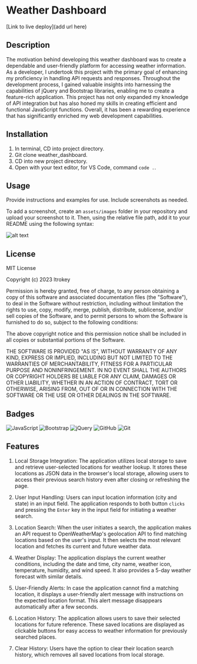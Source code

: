 # Weather Dashboard

[Link to live deploy](add url here)

## Description

The motivation behind developing this weather dashboard was to create a dependable and user-friendly platform for accessing weather information. As a developer, I undertook this project with the primary goal of enhancing my proficiency in handling API requests and responses. Throughout the development process, I gained valuable insights into harnessing the capabilities of jQuery and Bootstrap libraries, enabling me to create a feature-rich application. This project has not only expanded my knowledge of API integration but has also honed my skills in creating efficient and functional JavaScript functions. Overall, it has been a rewarding experience that has significantly enriched my web development capabilities.

## Installation

1. In terminal, CD into project directory.
2. Git clone weather_dashboard.
3. CD into new project directory.
4. Open with your text editor, for VS Code, command `code .`.

## Usage

Provide instructions and examples for use. Include screenshots as needed.

To add a screenshot, create an `assets/images` folder in your repository and upload your screenshot to it. Then, using the relative file path, add it to your README using the following syntax:

![alt text](assets/images/screenshot.png)

## License

MIT License

Copyright (c) 2023 ltrokey

Permission is hereby granted, free of charge, to any person obtaining a copy
of this software and associated documentation files (the "Software"), to deal
in the Software without restriction, including without limitation the rights
to use, copy, modify, merge, publish, distribute, sublicense, and/or sell
copies of the Software, and to permit persons to whom the Software is
furnished to do so, subject to the following conditions:

The above copyright notice and this permission notice shall be included in all
copies or substantial portions of the Software.

THE SOFTWARE IS PROVIDED "AS IS", WITHOUT WARRANTY OF ANY KIND, EXPRESS OR
IMPLIED, INCLUDING BUT NOT LIMITED TO THE WARRANTIES OF MERCHANTABILITY,
FITNESS FOR A PARTICULAR PURPOSE AND NONINFRINGEMENT. IN NO EVENT SHALL THE
AUTHORS OR COPYRIGHT HOLDERS BE LIABLE FOR ANY CLAIM, DAMAGES OR OTHER
LIABILITY, WHETHER IN AN ACTION OF CONTRACT, TORT OR OTHERWISE, ARISING FROM,
OUT OF OR IN CONNECTION WITH THE SOFTWARE OR THE USE OR OTHER DEALINGS IN THE
SOFTWARE.


## Badges

![JavaScript](https://img.shields.io/badge/javascript-%23323330.svg?style=for-the-badge&logo=javascript&logoColor=%23F7DF1E) ![Bootstrap](https://img.shields.io/badge/bootstrap-%238511FA.svg?style=for-the-badge&logo=bootstrap&logoColor=white) 	![jQuery](https://img.shields.io/badge/jquery-%230769AD.svg?style=for-the-badge&logo=jquery&logoColor=white) ![GitHub](https://img.shields.io/badge/github-%23121011.svg?style=for-the-badge&logo=github&logoColor=white) ![Git](https://img.shields.io/badge/git-%23F05033.svg?style=for-the-badge&logo=git&logoColor=white)

## Features

1. Local Storage Integration: The application utilizes local storage to save and retrieve user-selected locations for weather lookup. It stores these locations as JSON data in the browser's local storage, allowing users to access their previous search history even after closing or refreshing the page.

2. User Input Handling: Users can input location information (city and state) in an input field. The application responds to both button `clicks` and pressing the `Enter` key in the input field for initiating a weather search.

3. Location Search: When the user initiates a search, the application makes an API request to OpenWeatherMap's geolocation API to find matching locations based on the user's input. It then selects the most relevant location and fetches its current and future weather data.

4. Weather Display: The application displays the current weather conditions, including the date and time, city name, weather icon, temperature, humidity, and wind speed. It also provides a 5-day weather forecast with similar details.

5. User-Friendly Alerts: In case the application cannot find a matching location, it displays a user-friendly alert message with instructions on the expected location format. This alert message disappears automatically after a few seconds.

6. Location History: The application allows users to save their selected locations for future reference. These saved locations are displayed as clickable buttons for easy access to weather information for previously searched places.

7. Clear History: Users have the option to clear their location search history, which removes all saved locations from local storage.
